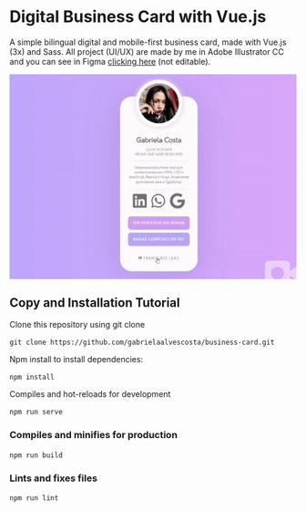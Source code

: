 # Digital Business Card with Vue.js
A simple bilingual digital and mobile-first business card, made with Vue.js (3x) and Sass. All project (UI/UX) are made by me in Adobe Illustrator CC and you can see in Figma [clicking here](https://www.figma.com/file/tml1OvuApMRc0tJrgNfYrO/DIGITAL-BUSINESS-CARD?node-id=0%3A1) (not editable).


<img align="center" src="https://github.com/gabrielaalvescosta/business-card/blob/main/digital-business-card.gif?raw=true" alt="Digital Business Card"/>

## Copy and Installation Tutorial
Clone this repository using git clone
```
git clone https://github.com/gabrielaalvescosta/business-card.git
```


Npm install to install dependencies:
```
npm install
```



Compiles and hot-reloads for development
```
npm run serve
```



### Compiles and minifies for production
```
npm run build
```


### Lints and fixes files
```
npm run lint
```

